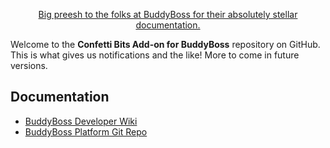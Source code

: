 <p align="center">
<a href="https://www.buddyboss.com/">Big preesh to the folks at BuddyBoss for their absolutely stellar documentation.</a>
</p>

Welcome to the **Confetti Bits Add-on for BuddyBoss** repository on GitHub. This is what gives us notifications and the like! More to come in future versions.

## Documentation

- [BuddyBoss Developer Wiki](https://github.com/buddyboss/buddyboss-platform-addon/wiki)
- [BuddyBoss Platform Git Repo](https://github.com/buddyboss/buddyboss-platform)

